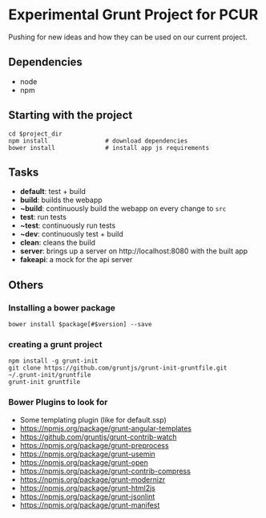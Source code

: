 # Experimental Grunt Project for PCUR

Pushing for new ideas and how they can be used on our current project.

## Dependencies

* node
* npm



## Starting with the project

```
cd $project_dir
npm install                # download dependencies
bower install              # install app js requirements
```


## Tasks

* **default**: test + build
* **build**: builds the webapp
* **~build**: continuously build the webapp on every change to `src`
* **test**: run tests
* **~test**: continuously run tests
* **~dev**: continuously test + build
* **clean**: cleans the build
* **server**: brings up a server on http://localhost:8080 with the built app
* **fakeapi**: a mock for the api server




## Others

### Installing a bower package

```
bower install $package[#$version] --save
```


### creating a grunt project

```
npm install -g grunt-init
git clone https://github.com/gruntjs/grunt-init-gruntfile.git ~/.grunt-init/gruntfile
grunt-init gruntfile
```

### Bower Plugins to look for

* Some templating plugin (like for default.ssp)
* https://npmjs.org/package/grunt-angular-templates
* https://github.com/gruntjs/grunt-contrib-watch
* https://npmjs.org/package/grunt-preprocess
* https://npmjs.org/package/grunt-usemin
* https://npmjs.org/package/grunt-open
* https://npmjs.org/package/grunt-contrib-compress
* https://npmjs.org/package/grunt-modernizr
* https://npmjs.org/package/grunt-html2js
* https://npmjs.org/package/grunt-jsonlint
* https://npmjs.org/package/grunt-manifest